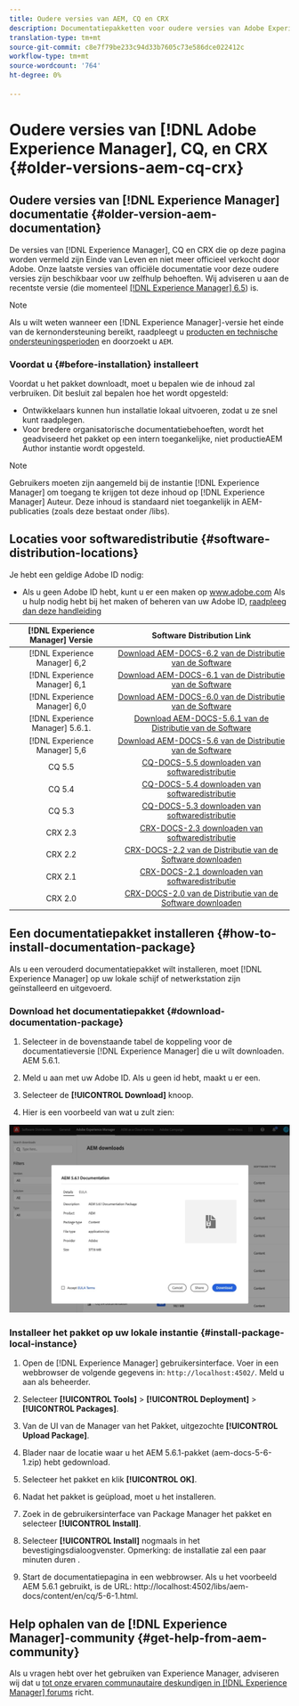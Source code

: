 ```yaml
---
title: Oudere versies van AEM, CQ en CRX
description: Documentatiepakketten voor oudere versies van Adobe Experience Manager, CQ en CRX.
translation-type: tm+mt
source-git-commit: c8e7f79be233c94d33b7605c73e586dce022412c
workflow-type: tm+mt
source-wordcount: '764'
ht-degree: 0%

---
```



# Oudere versies van [!DNL Adobe Experience Manager], CQ, en CRX {#older-versions-aem-cq-crx}

## Oudere versies van [!DNL Experience Manager] documentatie {#older-version-aem-documentation}

De versies van [!DNL Experience Manager], CQ en CRX die op deze pagina worden vermeld zijn Einde van Leven en niet meer officieel verkocht door Adobe. Onze laatste versies van officiële documentatie voor deze oudere versies zijn beschikbaar voor uw zelfhulp behoeften. Wij adviseren u aan de recentste versie (die momenteel [[!DNL Experience Manager] 6.5](https://experienceleague.adobe.com/docs/experience-manager-65.html)) is.

>[!NOTE]
>
>Als u wilt weten wanneer een [!DNL Experience Manager]-versie het einde van de kernondersteuning bereikt, raadpleegt u [producten en technische ondersteuningsperioden](https://helpx.adobe.com/support/programs/eol-matrix.html) en doorzoekt u `AEM`.

### Voordat u {#before-installation} installeert

Voordat u het pakket downloadt, moet u bepalen wie de inhoud zal verbruiken. Dit besluit zal bepalen hoe het wordt opgesteld:

* Ontwikkelaars kunnen hun installatie lokaal uitvoeren, zodat u ze snel kunt raadplegen.
* Voor bredere organisatorische documentatiebehoeften, wordt het geadviseerd het pakket op een intern toegankelijke, niet productieAEM Author instantie wordt opgesteld.

>[!NOTE]
>
>Gebruikers moeten zijn aangemeld bij de instantie [!DNL Experience Manager] om toegang te krijgen tot deze inhoud op [!DNL Experience Manager] Auteur. Deze inhoud is standaard niet toegankelijk in AEM-publicaties (zoals deze bestaat onder /libs).

## Locaties voor softwaredistributie {#software-distribution-locations}

Je hebt een geldige Adobe ID nodig:

* Als u geen Adobe ID hebt, kunt u er een maken op www.adobe.com
Als u hulp nodig hebt bij het maken of beheren van uw Adobe ID, [raadpleeg dan deze handleiding](https://helpx.adobe.com/manage-account.html)

| [!DNL Experience Manager] Versie | Software Distribution Link |
|:-----------:|:--------------------------------------------------:|
| [!DNL Experience Manager] 6,2 | [Download AEM-DOCS-6.2 van de Distributie van de Software](https://experience.adobe.com/#/downloads/content/software-distribution/en/aem.html?package=/content/software-distribution/en/details.html/content/dam/aem/public/adobe/packages/aem-docs/aem-docs-6-2.zip) |
| [!DNL Experience Manager] 6,1 | [Download AEM-DOCS-6.1 van de Distributie van de Software](https://experience.adobe.com/#/downloads/content/software-distribution/en/aem.html?package=/content/software-distribution/en/details.html/content/dam/aem/public/adobe/packages/aem-docs/aem-6-1.zip) |
| [!DNL Experience Manager] 6,0 | [Download AEM-DOCS-6.0 van de Distributie van de Software](https://experience.adobe.com/#/downloads/content/software-distribution/en/aem.html?package=/content/software-distribution/en/details.html/content/dam/aem/public/adobe/packages/aem-docs/aem-docs-6-0.zip) |
| [!DNL Experience Manager] 5.6.1. | [Download AEM-DOCS-5.6.1 van de Distributie van de Software](https://experience.adobe.com/#/downloads/content/software-distribution/en/aem.html?package=/content/software-distribution/en/details.html/content/dam/aem/public/adobe/packages/aem-docs/aem-docs-5-6-1.zip) |
| [!DNL Experience Manager] 5,6 | [Download AEM-DOCS-5.6 van de Distributie van de Software](https://experience.adobe.com/#/downloads/content/software-distribution/en/aem.html?package=/content/software-distribution/en/details.html/content/dam/aem/public/adobe/packages/aem-docs/aem-docs-5-6.zip) |
| CQ 5.5 | [CQ-DOCS-5.5 downloaden van softwaredistributie](https://experience.adobe.com/#/downloads/content/software-distribution/en/aem.html?package=%2Fcontent%2Fsoftware-distribution%2Fen%2Fdetails.html%2Fcontent%2Fdam%2Faem%2Fpublic%2Fadobe%2Fpackages%2Faem-docs%2Faem-docs-5-5.zip) |
| CQ 5.4 | [CQ-DOCS-5.4 downloaden van softwaredistributie](https://experience.adobe.com/#/downloads/content/software-distribution/en/aem.html?package=/content/software-distribution/en/details.html/content/dam/aem/public/adobe/packages/aem-docs/aem-docs-5-4.zip) |
| CQ 5.3 | [CQ-DOCS-5.3 downloaden van softwaredistributie](https://experience.adobe.com/#/downloads/content/software-distribution/en/aem.html?package=/content/software-distribution/en/details.html/content/dam/aem/public/adobe/packages/aem-docs/aem-docs-5-3.zip) |
| CRX 2.3 | [CRX-DOCS-2.3 downloaden van softwaredistributie](https://experience.adobe.com/#/downloads/content/software-distribution/en/aem.html?package=/content/software-distribution/en/details.html/content/dam/aem/public/adobe/packages/aem-docs/crx-docs-2-3.zip) |
| CRX 2.2 | [CRX-DOCS-2.2 van de Distributie van de Software downloaden](https://experience.adobe.com/#/downloads/content/software-distribution/en/aem.html?package=/content/software-distribution/en/details.html/content/dam/aem/public/adobe/packages/aem-docs/crx-docs-2-2.zip) |
| CRX 2.1 | [CRX-DOCS-2.1 downloaden van softwaredistributie](https://experience.adobe.com/#/downloads/content/software-distribution/en/aem.html?package=/content/software-distribution/en/details.html/content/dam/aem/public/adobe/packages/aem-docs/crx-docs-2-1.zip) |
| CRX 2.0 | [CRX-DOCS-2.0 van de Distributie van de Software downloaden](https://experience.adobe.com/#/downloads/content/software-distribution/en/aem.html?package=/content/software-distribution/en/details.html/content/dam/aem/public/adobe/packages/aem-docs/crx-docs-2-0.zip) |

## Een documentatiepakket installeren {#how-to-install-documentation-package}

Als u een verouderd documentatiepakket wilt installeren, moet [!DNL Experience Manager] op uw lokale schijf of netwerkstation zijn geïnstalleerd en uitgevoerd.

### Download het documentatiepakket {#download-documentation-package}

1. Selecteer in de bovenstaande tabel de koppeling voor de documentatieversie [!DNL Experience Manager] die u wilt downloaden. AEM 5.6.1.

1. Meld u aan met uw Adobe ID. Als u geen id hebt, maakt u er een.

1. Selecteer de **[!UICONTROL Download]** knoop.

1. Hier is een voorbeeld van wat u zult zien:

![Voorbeeld van softwaredistributie](assets/screen_shot_2020-07-10at161922.jpg)

### Installeer het pakket op uw lokale instantie {#install-package-local-instance}

1. Open de [!DNL Experience Manager] gebruikersinterface. Voer in een webbrowser de volgende gegevens in: `http://localhost:4502/`. Meld u aan als beheerder.

1. Selecteer **[!UICONTROL Tools]** > **[!UICONTROL Deployment]** > **[!UICONTROL Packages]**.

1. Van de UI van de Manager van het Pakket, uitgezochte **[!UICONTROL Upload Package]**.

1. Blader naar de locatie waar u het AEM 5.6.1-pakket (aem-docs-5-6-1.zip) hebt gedownload.

1. Selecteer het pakket en klik **[!UICONTROL OK]**.

1. Nadat het pakket is geüpload, moet u het installeren.

1. Zoek in de gebruikersinterface van Package Manager het pakket en selecteer **[!UICONTROL Install]**.

1. Selecteer **[!UICONTROL Install]** nogmaals in het bevestigingsdialoogvenster. Opmerking: de installatie zal een paar minuten duren .

1. Start de documentatiepagina in een webbrowser. Als u het voorbeeld AEM 5.6.1 gebruikt, is de URL: http://localhost:4502/libs/aem-docs/content/en/cq/5-6-1.html.

## Help ophalen van de [!DNL Experience Manager]-community {#get-help-from-aem-community}

Als u vragen hebt over het gebruiken van Experience Manager, adviseren wij dat u [tot onze ervaren communautaire deskundigen in  [!DNL Experience Manager] forums](https://experienceleaguecommunities.adobe.com/t5/adobe-experience-manager/ct-p/adobe-experience-manager-community) richt.
